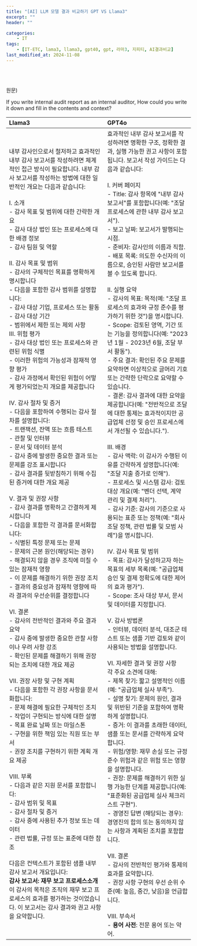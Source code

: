 ```yaml
---
title: "[AI] LLM 모델 결과 비교하기 GPT VS Llama3"
excerpt: ""
header: ""

categories:
    - IT
tags:
    - [IT-ETC, lama3, llama3, gpt40, gpt, 라마3, 지피티, AI결과비교]
last_modified_at: 2024-11-08
---
```

<br><br>

원문) 


If you write internal audit report as an internal auditor, How could you write it down and fill in the contents and context?


| Llama3 | GPT4o |
| :------------------ | :------------------ |
| 내부 감사인으로서 철저하고 효과적인 내부 감사 보고서를 작성하려면 체계적인 접근 방식이 필요합니다. 내부 감사 보고서를 작성하는 방법에 대한 일반적인 개요는 다음과 같습니다:<br><br>I. 소개<br>- 감사 목표 및 범위에 대한 간략한 개요<br>- 감사 대상 법인 또는 프로세스에 대한 배경 정보<br>- 감사 팀원 및 역할<br><br>II. 감사 목표 및 범위<br>- 감사의 구체적인 목표를 명확하게 명시합니다<br>- 다음을 포함한 감사 범위를 설명합니다:<br>- 감사 대상 기업, 프로세스 또는 활동<br>- 감사 대상 기간<br>- 범위에서 제한 또는 제외 사항<br>III. 위험 평가<br>- 감사 대상 법인 또는 프로세스와 관련된 위험 식별<br>- 이러한 위험의 가능성과 잠재적 영향 평가<br>- 감사 과정에서 확인된 위험이 어떻게 평가되었는지 개요를 제공합니다<br><br>IV. 감사 절차 및 증거<br>- 다음을 포함하여 수행되는 감사 절차를 설명합니다:<br>- 트랜잭션, 잔액 또는 흐름 테스트<br>- 관찰 및 인터뷰<br>- 문서 및 데이터 분석<br>- 감사 중에 발생한 중요한 결과 또는 문제를 강조 표시합니다<br>- 감사 결과를 뒷받침하기 위해 수집된 증거에 대한 개요 제공<br><br>V. 결과 및 권장 사항<br>- 감사 결과를 명확하고 간결하게 제시합니다<br>- 다음을 포함한 각 결과를 문서화합니다:<br>- 식별된 특정 문제 또는 문제<br>- 문제의 근본 원인(해당되는 경우)<br>- 해결되지 않을 경우 조직에 미칠 수 있는 잠재적 영향<br>- 이 문제를 해결하기 위한 권장 조치<br>- 결과의 중요성과 잠재적 영향에 따라 결과의 우선순위를 결정합니다<br><br>VI. 결론<br>- 감사의 전반적인 결과와 주요 결과 요약<br>- 감사 중에 발생한 중요한 관찰 사항이나 우려 사항 강조<br>- 확인된 문제를 해결하기 위해 권장되는 조치에 대한 개요 제공<br><br>VII. 권장 사항 및 구현 계획<br>- 다음을 포함한 각 권장 사항을 문서화합니다:<br>- 문제 해결에 필요한 구체적인 조치<br>- 작업이 구현되는 방식에 대한 설명<br>- 목표 완료 날짜 또는 마일스톤<br>- 구현을 위한 책임 있는 직원 또는 부서<br>- 권장 조치를 구현하기 위한 계획 개요 제공<br><br>VIII. 부록<br>- 다음과 같은 지원 문서를 포함합니다:<br>- 감사 범위 및 목표<br>- 감사 절차 및 증거<br>- 감사 중에 사용된 추가 정보 또는 데이터<br>- 관련 법률, 규정 또는 표준에 대한 참조<br><br>다음은 컨텍스트가 포함된 샘플 내부 감사 보고서 개요입니다:<br>**감사 보고서: 재무 보고 프로세스소개**<br>이 감사의 목적은 조직의 재무 보고 프로세스의 효과를 평가하는 것이었습니다. 이 보고서는 감사 결과와 권고 사항을 요약합니다. | 효과적인 내부 감사 보고서를 작성하려면 명확한 구조, 정확한 결과, 실행 가능한 권고 사항이 포함됩니다. 보고서 작성 가이드는 다음과 같습니다:<br><br>I. 커버 페이지<br>- Title: 감사 항목에 "내부 감사 보고서"를 포함합니다(예: "조달 프로세스에 관한 내부 감사 보고서").<br>- 보고 날짜: 보고서가 발행되는 시점.<br>- 준비자: 감사인의 이름과 직함.<br>- 배포 목록: 의도한 수신자의 이름으로, 승인된 사람만 보고서를 볼 수 있도록 합니다.<br><br>II. 실행 요약<br>- 감사의 목표: 목적(예: "조달 프로세스의 효과와 규정 준수를 평가하기 위한 것")을 명시합니다.<br>- Scope: 검토된 영역, 기간 또는 기능을 정의합니다(예: "2023년 1월 - 2023년 6월, 조달 부서 활동").<br>- 주요 결과: 확인된 주요 문제를 요약하면 이상적으로 글머리 기호 또는 간략한 단락으로 요약할 수 있습니다.<br>- 결론: 감사 결과에 대한 요약을 제공합니다(예: "전반적으로 조달에 대한 통제는 효과적이지만 공급업체 선정 및 승인 프로세스에서 개선될 수 있습니다.").<br><br>III. 배경<br>- 감사 맥락: 이 감사가 수행된 이유를 간략하게 설명합니다(예: "조달 지출 증가로 인해").<br>- 프로세스 및 시스템 감사: 검토 대상 개요(예: "벤더 선택, 계약 관리 및 결제 처리").<br>- 감사 기준: 감사의 기준으로 사용되는 표준 또는 정책(예: "회사 조달 정책, 관련 법률 및 모범 사례")을 명시합니다.<br><br>IV. 감사 목표 및 범위<br>- 목표: 감사가 달성하고자 하는 목표의 세부 목록(예: "공급업체 승인 및 결제 정확도에 대한 제어의 효과 평가").<br>- Scope: 조사 대상 부서, 문서 및 데이터를 지정합니다.<br><br>V. 감사 방법론<br>- 인터뷰, 데이터 분석, 대조군 테스트 또는 샘플 기반 검토와 같이 사용되는 방법을 설명합니다.<br><br>VI. 자세한 결과 및 권장 사항<br>각 주요 소견에 대해:<br>- 제목 찾기: 짧고 설명적인 이름(예: "공급업체 실사 부족").<br>- 설명 찾기: 문제의 원인, 결과 및 위반된 기준을 포함하여 명확하게 설명합니다.<br>- 증거: 이 결과를 초래한 데이터, 샘플 또는 문서를 간략하게 요약합니다.<br>- 위험/영향: 재무 손실 또는 규정 준수 위험과 같은 위험 또는 영향을 설명합니다.<br>- 권장: 문제를 해결하기 위한 실행 가능한 단계를 제공합니다(예: "표준화된 공급업체 실사 체크리스트 구현").<br>- 경영진 답변 (해당되는 경우): 경영진의 합의 또는 동의하지 않는 사항과 계획된 조치를 포함합니다.<br><br>VII. 결론<br>- 감사의 전반적인 평가와 통제의 효과를 요약합니다.<br>- 권장 사항 구현의 우선 순위 수준(예: 높음, 중간, 낮음)을 언급합니다.<br><br>VIII. 부속서<br>- **용어 사전**: 전문 용어 또는 약어. |
